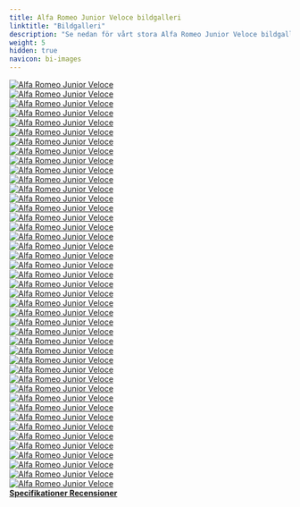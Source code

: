 ```yaml
---
title: Alfa Romeo Junior Veloce bildgalleri
linktitle: "Bildgalleri"
description: "Se nedan för vårt stora Alfa Romeo Junior Veloce bildgalleri. Klicka på bilderna för högupplösta versioner."
weight: 5
hidden: true
navicon: bi-images
---
```

<!-- markdownlint-disable MD033 -->
<div class="row" id ="my-gallery">
	<div class="pswp-grid-item col-6 col-md-4">
		<a href="https://media.evkx.net/multimedia/models/alfa_romeo/junior/junior_veloce/details_1.jpg"
data-pswp-src="https://media.evkx.net/multimedia/models/alfa_romeo/junior/junior_veloce/details_1.jpg"
data-pswp-width="3000"
data-pswp-height="2000" 
target="_blank">
			<img src="https://media.evkx.net/multimedia/models/alfa_romeo/junior/junior_veloce/details_1_xst.jpg" alt="Alfa Romeo Junior Veloce" class="img-fluid " />
		</a>
	</div>
	<div class="pswp-grid-item col-6 col-md-4">
		<a href="https://media.evkx.net/multimedia/models/alfa_romeo/junior/junior_veloce/details_2.jpg"
data-pswp-src="https://media.evkx.net/multimedia/models/alfa_romeo/junior/junior_veloce/details_2.jpg"
data-pswp-width="3000"
data-pswp-height="2000" 
target="_blank">
			<img src="https://media.evkx.net/multimedia/models/alfa_romeo/junior/junior_veloce/details_2_xst.jpg" alt="Alfa Romeo Junior Veloce" class="img-fluid " />
		</a>
	</div>
	<div class="pswp-grid-item col-6 col-md-4">
		<a href="https://media.evkx.net/multimedia/models/alfa_romeo/junior/junior_veloce/details_3.jpg"
data-pswp-src="https://media.evkx.net/multimedia/models/alfa_romeo/junior/junior_veloce/details_3.jpg"
data-pswp-width="3000"
data-pswp-height="2250" 
target="_blank">
			<img src="https://media.evkx.net/multimedia/models/alfa_romeo/junior/junior_veloce/details_3_xst.jpg" alt="Alfa Romeo Junior Veloce" class="img-fluid " />
		</a>
	</div>
	<div class="pswp-grid-item col-6 col-md-4">
		<a href="https://media.evkx.net/multimedia/models/alfa_romeo/junior/junior_veloce/details_4.jpg"
data-pswp-src="https://media.evkx.net/multimedia/models/alfa_romeo/junior/junior_veloce/details_4.jpg"
data-pswp-width="3000"
data-pswp-height="2250" 
target="_blank">
			<img src="https://media.evkx.net/multimedia/models/alfa_romeo/junior/junior_veloce/details_4_xst.jpg" alt="Alfa Romeo Junior Veloce" class="img-fluid " />
		</a>
	</div>
	<div class="pswp-grid-item col-6 col-md-4">
		<a href="https://media.evkx.net/multimedia/models/alfa_romeo/junior/junior_veloce/details_5.jpg"
data-pswp-src="https://media.evkx.net/multimedia/models/alfa_romeo/junior/junior_veloce/details_5.jpg"
data-pswp-width="3000"
data-pswp-height="2250" 
target="_blank">
			<img src="https://media.evkx.net/multimedia/models/alfa_romeo/junior/junior_veloce/details_5_xst.jpg" alt="Alfa Romeo Junior Veloce" class="img-fluid " />
		</a>
	</div>
	<div class="pswp-grid-item col-6 col-md-4">
		<a href="https://media.evkx.net/multimedia/models/alfa_romeo/junior/junior_veloce/exterior_1.jpg"
data-pswp-src="https://media.evkx.net/multimedia/models/alfa_romeo/junior/junior_veloce/exterior_1.jpg"
data-pswp-width="3000"
data-pswp-height="2000" 
target="_blank">
			<img src="https://media.evkx.net/multimedia/models/alfa_romeo/junior/junior_veloce/exterior_1_xst.jpg" alt="Alfa Romeo Junior Veloce" class="img-fluid " />
		</a>
	</div>
	<div class="pswp-grid-item col-6 col-md-4">
		<a href="https://media.evkx.net/multimedia/models/alfa_romeo/junior/junior_veloce/exterior_10.jpg"
data-pswp-src="https://media.evkx.net/multimedia/models/alfa_romeo/junior/junior_veloce/exterior_10.jpg"
data-pswp-width="3000"
data-pswp-height="2000" 
target="_blank">
			<img src="https://media.evkx.net/multimedia/models/alfa_romeo/junior/junior_veloce/exterior_10_xst.jpg" alt="Alfa Romeo Junior Veloce" class="img-fluid " />
		</a>
	</div>
	<div class="pswp-grid-item col-6 col-md-4">
		<a href="https://media.evkx.net/multimedia/models/alfa_romeo/junior/junior_veloce/exterior_11.jpg"
data-pswp-src="https://media.evkx.net/multimedia/models/alfa_romeo/junior/junior_veloce/exterior_11.jpg"
data-pswp-width="3000"
data-pswp-height="2000" 
target="_blank">
			<img src="https://media.evkx.net/multimedia/models/alfa_romeo/junior/junior_veloce/exterior_11_xst.jpg" alt="Alfa Romeo Junior Veloce" class="img-fluid " />
		</a>
	</div>
	<div class="pswp-grid-item col-6 col-md-4">
		<a href="https://media.evkx.net/multimedia/models/alfa_romeo/junior/junior_veloce/exterior_12.jpg"
data-pswp-src="https://media.evkx.net/multimedia/models/alfa_romeo/junior/junior_veloce/exterior_12.jpg"
data-pswp-width="3000"
data-pswp-height="2248" 
target="_blank">
			<img src="https://media.evkx.net/multimedia/models/alfa_romeo/junior/junior_veloce/exterior_12_xst.jpg" alt="Alfa Romeo Junior Veloce" class="img-fluid " />
		</a>
	</div>
	<div class="pswp-grid-item col-6 col-md-4">
		<a href="https://media.evkx.net/multimedia/models/alfa_romeo/junior/junior_veloce/exterior_13.jpg"
data-pswp-src="https://media.evkx.net/multimedia/models/alfa_romeo/junior/junior_veloce/exterior_13.jpg"
data-pswp-width="3000"
data-pswp-height="1923" 
target="_blank">
			<img src="https://media.evkx.net/multimedia/models/alfa_romeo/junior/junior_veloce/exterior_13_xst.jpg" alt="Alfa Romeo Junior Veloce" class="img-fluid " />
		</a>
	</div>
	<div class="pswp-grid-item col-6 col-md-4">
		<a href="https://media.evkx.net/multimedia/models/alfa_romeo/junior/junior_veloce/exterior_14.jpg"
data-pswp-src="https://media.evkx.net/multimedia/models/alfa_romeo/junior/junior_veloce/exterior_14.jpg"
data-pswp-width="3000"
data-pswp-height="2250" 
target="_blank">
			<img src="https://media.evkx.net/multimedia/models/alfa_romeo/junior/junior_veloce/exterior_14_xst.jpg" alt="Alfa Romeo Junior Veloce" class="img-fluid " />
		</a>
	</div>
	<div class="pswp-grid-item col-6 col-md-4">
		<a href="https://media.evkx.net/multimedia/models/alfa_romeo/junior/junior_veloce/exterior_15.jpg"
data-pswp-src="https://media.evkx.net/multimedia/models/alfa_romeo/junior/junior_veloce/exterior_15.jpg"
data-pswp-width="3000"
data-pswp-height="1879" 
target="_blank">
			<img src="https://media.evkx.net/multimedia/models/alfa_romeo/junior/junior_veloce/exterior_15_xst.jpg" alt="Alfa Romeo Junior Veloce" class="img-fluid " />
		</a>
	</div>
	<div class="pswp-grid-item col-6 col-md-4">
		<a href="https://media.evkx.net/multimedia/models/alfa_romeo/junior/junior_veloce/exterior_16.jpg"
data-pswp-src="https://media.evkx.net/multimedia/models/alfa_romeo/junior/junior_veloce/exterior_16.jpg"
data-pswp-width="3000"
data-pswp-height="2000" 
target="_blank">
			<img src="https://media.evkx.net/multimedia/models/alfa_romeo/junior/junior_veloce/exterior_16_xst.jpg" alt="Alfa Romeo Junior Veloce" class="img-fluid " />
		</a>
	</div>
	<div class="pswp-grid-item col-6 col-md-4">
		<a href="https://media.evkx.net/multimedia/models/alfa_romeo/junior/junior_veloce/exterior_17.jpg"
data-pswp-src="https://media.evkx.net/multimedia/models/alfa_romeo/junior/junior_veloce/exterior_17.jpg"
data-pswp-width="3000"
data-pswp-height="2000" 
target="_blank">
			<img src="https://media.evkx.net/multimedia/models/alfa_romeo/junior/junior_veloce/exterior_17_xst.jpg" alt="Alfa Romeo Junior Veloce" class="img-fluid " />
		</a>
	</div>
	<div class="pswp-grid-item col-6 col-md-4">
		<a href="https://media.evkx.net/multimedia/models/alfa_romeo/junior/junior_veloce/exterior_18.jpg"
data-pswp-src="https://media.evkx.net/multimedia/models/alfa_romeo/junior/junior_veloce/exterior_18.jpg"
data-pswp-width="3000"
data-pswp-height="2000" 
target="_blank">
			<img src="https://media.evkx.net/multimedia/models/alfa_romeo/junior/junior_veloce/exterior_18_xst.jpg" alt="Alfa Romeo Junior Veloce" class="img-fluid " />
		</a>
	</div>
	<div class="pswp-grid-item col-6 col-md-4">
		<a href="https://media.evkx.net/multimedia/models/alfa_romeo/junior/junior_veloce/exterior_2.jpg"
data-pswp-src="https://media.evkx.net/multimedia/models/alfa_romeo/junior/junior_veloce/exterior_2.jpg"
data-pswp-width="3000"
data-pswp-height="2000" 
target="_blank">
			<img src="https://media.evkx.net/multimedia/models/alfa_romeo/junior/junior_veloce/exterior_2_xst.jpg" alt="Alfa Romeo Junior Veloce" class="img-fluid " />
		</a>
	</div>
	<div class="pswp-grid-item col-6 col-md-4">
		<a href="https://media.evkx.net/multimedia/models/alfa_romeo/junior/junior_veloce/exterior_20.jpg"
data-pswp-src="https://media.evkx.net/multimedia/models/alfa_romeo/junior/junior_veloce/exterior_20.jpg"
data-pswp-width="3000"
data-pswp-height="2000" 
target="_blank">
			<img src="https://media.evkx.net/multimedia/models/alfa_romeo/junior/junior_veloce/exterior_20_xst.jpg" alt="Alfa Romeo Junior Veloce" class="img-fluid " />
		</a>
	</div>
	<div class="pswp-grid-item col-6 col-md-4">
		<a href="https://media.evkx.net/multimedia/models/alfa_romeo/junior/junior_veloce/exterior_3.jpg"
data-pswp-src="https://media.evkx.net/multimedia/models/alfa_romeo/junior/junior_veloce/exterior_3.jpg"
data-pswp-width="3000"
data-pswp-height="2000" 
target="_blank">
			<img src="https://media.evkx.net/multimedia/models/alfa_romeo/junior/junior_veloce/exterior_3_xst.jpg" alt="Alfa Romeo Junior Veloce" class="img-fluid " />
		</a>
	</div>
	<div class="pswp-grid-item col-6 col-md-4">
		<a href="https://media.evkx.net/multimedia/models/alfa_romeo/junior/junior_veloce/exterior_4.jpg"
data-pswp-src="https://media.evkx.net/multimedia/models/alfa_romeo/junior/junior_veloce/exterior_4.jpg"
data-pswp-width="3000"
data-pswp-height="2000" 
target="_blank">
			<img src="https://media.evkx.net/multimedia/models/alfa_romeo/junior/junior_veloce/exterior_4_xst.jpg" alt="Alfa Romeo Junior Veloce" class="img-fluid " />
		</a>
	</div>
	<div class="pswp-grid-item col-6 col-md-4">
		<a href="https://media.evkx.net/multimedia/models/alfa_romeo/junior/junior_veloce/exterior_5.jpg"
data-pswp-src="https://media.evkx.net/multimedia/models/alfa_romeo/junior/junior_veloce/exterior_5.jpg"
data-pswp-width="3000"
data-pswp-height="2000" 
target="_blank">
			<img src="https://media.evkx.net/multimedia/models/alfa_romeo/junior/junior_veloce/exterior_5_xst.jpg" alt="Alfa Romeo Junior Veloce" class="img-fluid " />
		</a>
	</div>
	<div class="pswp-grid-item col-6 col-md-4">
		<a href="https://media.evkx.net/multimedia/models/alfa_romeo/junior/junior_veloce/exterior_6.jpg"
data-pswp-src="https://media.evkx.net/multimedia/models/alfa_romeo/junior/junior_veloce/exterior_6.jpg"
data-pswp-width="3000"
data-pswp-height="2000" 
target="_blank">
			<img src="https://media.evkx.net/multimedia/models/alfa_romeo/junior/junior_veloce/exterior_6_xst.jpg" alt="Alfa Romeo Junior Veloce" class="img-fluid " />
		</a>
	</div>
	<div class="pswp-grid-item col-6 col-md-4">
		<a href="https://media.evkx.net/multimedia/models/alfa_romeo/junior/junior_veloce/exterior_7.jpg"
data-pswp-src="https://media.evkx.net/multimedia/models/alfa_romeo/junior/junior_veloce/exterior_7.jpg"
data-pswp-width="3000"
data-pswp-height="2000" 
target="_blank">
			<img src="https://media.evkx.net/multimedia/models/alfa_romeo/junior/junior_veloce/exterior_7_xst.jpg" alt="Alfa Romeo Junior Veloce" class="img-fluid " />
		</a>
	</div>
	<div class="pswp-grid-item col-6 col-md-4">
		<a href="https://media.evkx.net/multimedia/models/alfa_romeo/junior/junior_veloce/exterior_8.jpg"
data-pswp-src="https://media.evkx.net/multimedia/models/alfa_romeo/junior/junior_veloce/exterior_8.jpg"
data-pswp-width="3000"
data-pswp-height="2000" 
target="_blank">
			<img src="https://media.evkx.net/multimedia/models/alfa_romeo/junior/junior_veloce/exterior_8_xst.jpg" alt="Alfa Romeo Junior Veloce" class="img-fluid " />
		</a>
	</div>
	<div class="pswp-grid-item col-6 col-md-4">
		<a href="https://media.evkx.net/multimedia/models/alfa_romeo/junior/junior_veloce/exterior_9.jpg"
data-pswp-src="https://media.evkx.net/multimedia/models/alfa_romeo/junior/junior_veloce/exterior_9.jpg"
data-pswp-width="3000"
data-pswp-height="2053" 
target="_blank">
			<img src="https://media.evkx.net/multimedia/models/alfa_romeo/junior/junior_veloce/exterior_9_xst.jpg" alt="Alfa Romeo Junior Veloce" class="img-fluid " />
		</a>
	</div>
	<div class="pswp-grid-item col-6 col-md-4">
		<a href="https://media.evkx.net/multimedia/models/alfa_romeo/junior/junior_veloce/frontseats_1.jpg"
data-pswp-src="https://media.evkx.net/multimedia/models/alfa_romeo/junior/junior_veloce/frontseats_1.jpg"
data-pswp-width="3000"
data-pswp-height="2250" 
target="_blank">
			<img src="https://media.evkx.net/multimedia/models/alfa_romeo/junior/junior_veloce/frontseats_1_xst.jpg" alt="Alfa Romeo Junior Veloce" class="img-fluid " />
		</a>
	</div>
	<div class="pswp-grid-item col-6 col-md-4">
		<a href="https://media.evkx.net/multimedia/models/alfa_romeo/junior/junior_veloce/frontseats_2.jpg"
data-pswp-src="https://media.evkx.net/multimedia/models/alfa_romeo/junior/junior_veloce/frontseats_2.jpg"
data-pswp-width="3000"
data-pswp-height="2250" 
target="_blank">
			<img src="https://media.evkx.net/multimedia/models/alfa_romeo/junior/junior_veloce/frontseats_2_xst.jpg" alt="Alfa Romeo Junior Veloce" class="img-fluid " />
		</a>
	</div>
	<div class="pswp-grid-item col-6 col-md-4">
		<a href="https://media.evkx.net/multimedia/models/alfa_romeo/junior/junior_veloce/headlights_1.jpg"
data-pswp-src="https://media.evkx.net/multimedia/models/alfa_romeo/junior/junior_veloce/headlights_1.jpg"
data-pswp-width="3000"
data-pswp-height="2177" 
target="_blank">
			<img src="https://media.evkx.net/multimedia/models/alfa_romeo/junior/junior_veloce/headlights_1_xst.jpg" alt="Alfa Romeo Junior Veloce" class="img-fluid " />
		</a>
	</div>
	<div class="pswp-grid-item col-6 col-md-4">
		<a href="https://media.evkx.net/multimedia/models/alfa_romeo/junior/junior_veloce/headlights_2.jpg"
data-pswp-src="https://media.evkx.net/multimedia/models/alfa_romeo/junior/junior_veloce/headlights_2.jpg"
data-pswp-width="3000"
data-pswp-height="2161" 
target="_blank">
			<img src="https://media.evkx.net/multimedia/models/alfa_romeo/junior/junior_veloce/headlights_2_xst.jpg" alt="Alfa Romeo Junior Veloce" class="img-fluid " />
		</a>
	</div>
	<div class="pswp-grid-item col-6 col-md-4">
		<a href="https://media.evkx.net/multimedia/models/alfa_romeo/junior/junior_veloce/headlights_3.jpg"
data-pswp-src="https://media.evkx.net/multimedia/models/alfa_romeo/junior/junior_veloce/headlights_3.jpg"
data-pswp-width="3000"
data-pswp-height="2080" 
target="_blank">
			<img src="https://media.evkx.net/multimedia/models/alfa_romeo/junior/junior_veloce/headlights_3_xst.jpg" alt="Alfa Romeo Junior Veloce" class="img-fluid " />
		</a>
	</div>
	<div class="pswp-grid-item col-6 col-md-4">
		<a href="https://media.evkx.net/multimedia/models/alfa_romeo/junior/junior_veloce/interior_1.jpg"
data-pswp-src="https://media.evkx.net/multimedia/models/alfa_romeo/junior/junior_veloce/interior_1.jpg"
data-pswp-width="3000"
data-pswp-height="2000" 
target="_blank">
			<img src="https://media.evkx.net/multimedia/models/alfa_romeo/junior/junior_veloce/interior_1_xst.jpg" alt="Alfa Romeo Junior Veloce" class="img-fluid " />
		</a>
	</div>
	<div class="pswp-grid-item col-6 col-md-4">
		<a href="https://media.evkx.net/multimedia/models/alfa_romeo/junior/junior_veloce/interior_2.jpg"
data-pswp-src="https://media.evkx.net/multimedia/models/alfa_romeo/junior/junior_veloce/interior_2.jpg"
data-pswp-width="3000"
data-pswp-height="2250" 
target="_blank">
			<img src="https://media.evkx.net/multimedia/models/alfa_romeo/junior/junior_veloce/interior_2_xst.jpg" alt="Alfa Romeo Junior Veloce" class="img-fluid " />
		</a>
	</div>
	<div class="pswp-grid-item col-6 col-md-4">
		<a href="https://media.evkx.net/multimedia/models/alfa_romeo/junior/junior_veloce/interior_3.jpg"
data-pswp-src="https://media.evkx.net/multimedia/models/alfa_romeo/junior/junior_veloce/interior_3.jpg"
data-pswp-width="3000"
data-pswp-height="2250" 
target="_blank">
			<img src="https://media.evkx.net/multimedia/models/alfa_romeo/junior/junior_veloce/interior_3_xst.jpg" alt="Alfa Romeo Junior Veloce" class="img-fluid " />
		</a>
	</div>
	<div class="pswp-grid-item col-6 col-md-4">
		<a href="https://media.evkx.net/multimedia/models/alfa_romeo/junior/junior_veloce/interior_4.jpg"
data-pswp-src="https://media.evkx.net/multimedia/models/alfa_romeo/junior/junior_veloce/interior_4.jpg"
data-pswp-width="3000"
data-pswp-height="2250" 
target="_blank">
			<img src="https://media.evkx.net/multimedia/models/alfa_romeo/junior/junior_veloce/interior_4_xst.jpg" alt="Alfa Romeo Junior Veloce" class="img-fluid " />
		</a>
	</div>
	<div class="pswp-grid-item col-6 col-md-4">
		<a href="https://media.evkx.net/multimedia/models/alfa_romeo/junior/junior_veloce/main_1.jpg"
data-pswp-src="https://media.evkx.net/multimedia/models/alfa_romeo/junior/junior_veloce/main_1.jpg"
data-pswp-width="3000"
data-pswp-height="2000" 
target="_blank">
			<img src="https://media.evkx.net/multimedia/models/alfa_romeo/junior/junior_veloce/main_1_xst.jpg" alt="Alfa Romeo Junior Veloce" class="img-fluid " />
		</a>
	</div>
	<div class="pswp-grid-item col-6 col-md-4">
		<a href="https://media.evkx.net/multimedia/models/alfa_romeo/junior/junior_veloce/rearlights_1.jpg"
data-pswp-src="https://media.evkx.net/multimedia/models/alfa_romeo/junior/junior_veloce/rearlights_1.jpg"
data-pswp-width="3000"
data-pswp-height="2250" 
target="_blank">
			<img src="https://media.evkx.net/multimedia/models/alfa_romeo/junior/junior_veloce/rearlights_1_xst.jpg" alt="Alfa Romeo Junior Veloce" class="img-fluid " />
		</a>
	</div>
	<div class="pswp-grid-item col-6 col-md-4">
		<a href="https://media.evkx.net/multimedia/models/alfa_romeo/junior/junior_veloce/rearlights_2.jpg"
data-pswp-src="https://media.evkx.net/multimedia/models/alfa_romeo/junior/junior_veloce/rearlights_2.jpg"
data-pswp-width="3000"
data-pswp-height="2000" 
target="_blank">
			<img src="https://media.evkx.net/multimedia/models/alfa_romeo/junior/junior_veloce/rearlights_2_xst.jpg" alt="Alfa Romeo Junior Veloce" class="img-fluid " />
		</a>
	</div>
	<div class="pswp-grid-item col-6 col-md-4">
		<a href="https://media.evkx.net/multimedia/models/alfa_romeo/junior/junior_veloce/screen_1.jpg"
data-pswp-src="https://media.evkx.net/multimedia/models/alfa_romeo/junior/junior_veloce/screen_1.jpg"
data-pswp-width="3000"
data-pswp-height="2000" 
target="_blank">
			<img src="https://media.evkx.net/multimedia/models/alfa_romeo/junior/junior_veloce/screen_1_xst.jpg" alt="Alfa Romeo Junior Veloce" class="img-fluid " />
		</a>
	</div>
	<div class="pswp-grid-item col-6 col-md-4">
		<a href="https://media.evkx.net/multimedia/models/alfa_romeo/junior/junior_veloce/secondrowseats_1.jpg"
data-pswp-src="https://media.evkx.net/multimedia/models/alfa_romeo/junior/junior_veloce/secondrowseats_1.jpg"
data-pswp-width="3000"
data-pswp-height="2000" 
target="_blank">
			<img src="https://media.evkx.net/multimedia/models/alfa_romeo/junior/junior_veloce/secondrowseats_1_xst.jpg" alt="Alfa Romeo Junior Veloce" class="img-fluid " />
		</a>
	</div>
	<div class="pswp-grid-item col-6 col-md-4">
		<a href="https://media.evkx.net/multimedia/models/alfa_romeo/junior/junior_veloce/trunk_1.jpg"
data-pswp-src="https://media.evkx.net/multimedia/models/alfa_romeo/junior/junior_veloce/trunk_1.jpg"
data-pswp-width="3000"
data-pswp-height="2000" 
target="_blank">
			<img src="https://media.evkx.net/multimedia/models/alfa_romeo/junior/junior_veloce/trunk_1_xst.jpg" alt="Alfa Romeo Junior Veloce" class="img-fluid " />
		</a>
	</div>
	<div class="pswp-grid-item col-6 col-md-4">
		<a href="https://media.evkx.net/multimedia/models/alfa_romeo/junior/junior_veloce/trunk_2.jpg"
data-pswp-src="https://media.evkx.net/multimedia/models/alfa_romeo/junior/junior_veloce/trunk_2.jpg"
data-pswp-width="3000"
data-pswp-height="2000" 
target="_blank">
			<img src="https://media.evkx.net/multimedia/models/alfa_romeo/junior/junior_veloce/trunk_2_xst.jpg" alt="Alfa Romeo Junior Veloce" class="img-fluid " />
		</a>
	</div>
	<div class="pswp-grid-item col-6 col-md-4">
		<a href="https://media.evkx.net/multimedia/models/alfa_romeo/junior/junior_veloce/trunk_3.jpg"
data-pswp-src="https://media.evkx.net/multimedia/models/alfa_romeo/junior/junior_veloce/trunk_3.jpg"
data-pswp-width="3000"
data-pswp-height="2000" 
target="_blank">
			<img src="https://media.evkx.net/multimedia/models/alfa_romeo/junior/junior_veloce/trunk_3_xst.jpg" alt="Alfa Romeo Junior Veloce" class="img-fluid " />
		</a>
	</div>
	<div class="pswp-grid-item col-6 col-md-4">
		<a href="https://media.evkx.net/multimedia/models/alfa_romeo/junior/junior_veloce/trunk_4.jpg"
data-pswp-src="https://media.evkx.net/multimedia/models/alfa_romeo/junior/junior_veloce/trunk_4.jpg"
data-pswp-width="3000"
data-pswp-height="2000" 
target="_blank">
			<img src="https://media.evkx.net/multimedia/models/alfa_romeo/junior/junior_veloce/trunk_4_xst.jpg" alt="Alfa Romeo Junior Veloce" class="img-fluid " />
		</a>
	</div>
	<div class="pswp-grid-item col-6 col-md-4">
		<a href="https://media.evkx.net/multimedia/models/alfa_romeo/junior/junior_veloce/wheels_1.jpg"
data-pswp-src="https://media.evkx.net/multimedia/models/alfa_romeo/junior/junior_veloce/wheels_1.jpg"
data-pswp-width="3000"
data-pswp-height="2250" 
target="_blank">
			<img src="https://media.evkx.net/multimedia/models/alfa_romeo/junior/junior_veloce/wheels_1_xst.jpg" alt="Alfa Romeo Junior Veloce" class="img-fluid " />
		</a>
	</div>
</div>
<script type="module">
  import PhotoSwipeLightbox from '/js/photoswipe-lightbox.esm.js';
    const lightbox = new PhotoSwipeLightbox({
       gallery: '#my-gallery',
        children: 'a',
        pswpModule: () => import('/js/photoswipe.esm.js')
    });
lightbox.init();
</script>
<div class="mt-3 mb-3">
<a href="../specifications/" class="text-decoration-none text-black">
<strong><i class="bi-arrow-left"></i> Specifikationer </strong>
</a>
<a href="../reviews/" class="text-decoration-none text-black float-end">
<strong>Recensioner <i class="bi-arrow-right"></i></strong>
</a>
</div>
